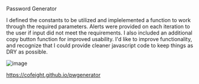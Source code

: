 Password Generator

I defined the constants to be utilized and implelemented a function to work through the required parameters. Alerts  were provided on each iteration to the user if input did not meet the requirements. I also included an additional copy button function for improved usability. I'd like to improve functionality, and recognize that I could provide cleaner javascript code to keep things as DRY as possible.

![image](https://user-images.githubusercontent.com/90120907/134563267-b24be544-8076-44b1-bdb8-8ac25a74c372.png)

https://cofeight.github.io/pwgenerator